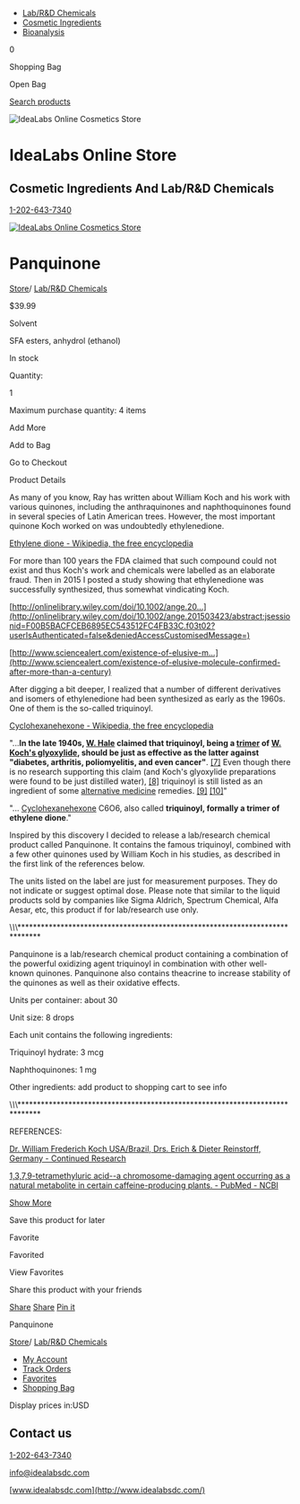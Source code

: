 - [Lab/R&D Chemicals](https://idealabs.ecwid.com/Lab-R&D-Chemicals-c20672606)
- [Cosmetic Ingredients](https://idealabs.ecwid.com/Cosmetic-Ingredients-c20672605)
- [Bioanalysis](https://idealabs.ecwid.com/Bioanalysis-c127040361)

0

Shopping Bag

Open Bag

[Search products](https://idealabs.ecwid.com/search)

![IdeaLabs Online Cosmetics Store](https://d2j6dbq0eux0bg.cloudfront.net/images/10031255/651481695.jpg)

# IdeaLabs Online Store

## Cosmetic Ingredients And Lab/R&D Chemicals

[1-202-643-7340](tel:12026437340)

[![IdeaLabs Online Cosmetics Store](https://d2j6dbq0eux0bg.cloudfront.net/images/10031255/651481695.jpg)](https://idealabs.ecwid.com/)

# Panquinone

[Store](https://idealabs.ecwid.com/)/ [Lab/R&D Chemicals](https://idealabs.ecwid.com/Lab-R&D-Chemicals-c20672606)

$39.99

Solvent

SFA esters, anhydrol (ethanol)

In stock

Quantity:

1

Maximum purchase quantity: 4 items

Add More

Add to Bag

Go to Checkout

Product Details

As many of you know, Ray has written about William Koch and his work with various quinones, including the anthraquinones and naphthoquinones found in several species of Latin American trees. However, the most important quinone Koch worked on was undoubtedly ethylenedione.

[Ethylene dione - Wikipedia, the free encyclopedia](https://en.wikipedia.org/wiki/Ethylene_dione)

For more than 100 years the FDA claimed that such compound could not exist and thus Koch's work and chemicals were labelled as an elaborate fraud. Then in 2015 I posted a study showing that ethylenedione was successfully synthesized, thus somewhat vindicating Koch.

[http://onlinelibrary.wiley.com/doi/10.1002/ange.20...](http://onlinelibrary.wiley.com/doi/10.1002/ange.201503423/abstract;jsessionid=F00B5BACFCEB6895EC543512FC4FB33C.f03t02?userIsAuthenticated=false&deniedAccessCustomisedMessage=)

[http://www.sciencealert.com/existence-of-elusive-m...](http://www.sciencealert.com/existence-of-elusive-molecule-confirmed-after-more-than-a-century)

After digging a bit deeper, I realized that a number of different derivatives and isomers of ethylenedione had been synthesized as early as the 1960s. One of them is the so-called triquinoyl.

[Cyclohexanehexone - Wikipedia, the free encyclopedia](https://en.wikipedia.org/wiki/Cyclohexanehexone)

"...**In the late 1940s, [W. Hale](https://en.wikipedia.org/w/index.php?title=William_J._Hale&action=edit&redlink=1) claimed that triquinoyl, being a [trimer](https://en.wikipedia.org/wiki/Trimer_%28chemistry%29) of [W. Koch's glyoxylide](https://en.wikipedia.org/wiki/Ethylene_dione#Koch.27s_glyoxylide), should be just as effective as the latter against "diabetes, arthritis, poliomyelitis, and even cancer"**. [\[7\]](https://en.wikipedia.org/wiki/Cyclohexanehexone#cite_note-7) Even though there is no research supporting this claim (and Koch's glyoxylide preparations were found to be just distilled water), [\[8\]](https://en.wikipedia.org/wiki/Cyclohexanehexone#cite_note-8) triquinoyl is still listed as an ingredient of some [alternative medicine](https://en.wikipedia.org/wiki/Alternative_medicine) remedies. [\[9\]](https://en.wikipedia.org/wiki/Cyclohexanehexone#cite_note-9) [\[10\]](https://en.wikipedia.org/wiki/Cyclohexanehexone#cite_note-10)"

"... [Cyclohexanehexone](https://en.wikipedia.org/wiki/Cyclohexanehexone) C6O6, also called **triquinoyl, formally a trimer of ethylene dione**."

Inspired by this discovery I decided to release a lab/research chemical product called Panquinone. It contains the famous triquinoyl, combined with a few other quinones used by William Koch in his studies, as described in the first link of the references below.

The units listed on the label are just for measurement purposes. They do not indicate or suggest optimal dose. Please note that similar to the liquid products sold by companies like Sigma Aldrich, Spectrum Chemical, Alfa Aesar, etc, this product if for lab/research use only.

\\*\\*\\*\*\*\*\*\*\*\*\*\*\*\*\*\*\*\*\*\*\*\*\*\*\*\*\*\*\*\*\*\*\*\*\*\*\*\*\*\*\*\*\*\*\*\*\*\*\*\*\*\*\*\*\*\*\*\*\*\*\*\*\*\*\*\*\*\*\*\*\*\*\*\*\*\*\*\*\*

Panquinone is a lab/research chemical product containing a combination of the powerful oxidizing agent triquinoyl in combination with other well-known quinones. Panquinone also contains theacrine to increase stability of the quinones as well as their oxidative effects.

Units per container: about 30

Unit size: 8 drops

Each unit contains the following ingredients:

Triquinoyl hydrate: 3 mcg

Naphthoquinones: 1 mg

Other ingredients: add product to shopping cart to see info

\\*\\*\\*\*\*\*\*\*\*\*\*\*\*\*\*\*\*\*\*\*\*\*\*\*\*\*\*\*\*\*\*\*\*\*\*\*\*\*\*\*\*\*\*\*\*\*\*\*\*\*\*\*\*\*\*\*\*\*\*\*\*\*\*\*\*\*\*\*\*\*\*\*\*\*\*\*\*\*\*

REFERENCES:

[Dr. William Frederich Koch USA/Brazil, Drs. Erich & Dieter Reinstorff, Germany - Continued Research](https://raypeatforum.com/community/threads/dr-william-frederich-koch-usa-brazil-drs-erich-dieter-reinstorff-germany-continued-research.10800/)

[1,3,7,9-tetramethyluric acid--a chromosome-damaging agent occurring as a natural metabolite in certain caffeine-producing plants. - PubMed - NCBI](http://www.ncbi.nlm.nih.gov/pubmed/331090)

[Show More](javascript:;)

Save this product for later

Favorite

Favorited

View Favorites

Share this product with your friends

[Share](https://facebook.com/sharer/sharer.php?u=https%3A%2F%2Fidealabs.ecwid.com%2FPanquinone-p70230401) [Share](https://twitter.com/intent/tweet/?text=Panquinone&url=https%3A%2F%2Fidealabs.ecwid.com%2FPanquinone-p70230401) [Pin it](https://pinterest.com/pin/create/button/?url=https%3A%2F%2Fidealabs.ecwid.com%2FPanquinone-p70230401&description=Panquinone)

Panquinone

[Store](https://idealabs.ecwid.com/)/ [Lab/R&D Chemicals](https://idealabs.ecwid.com/Lab-R&D-Chemicals-c20672606)

- [My Account](https://idealabs.ecwid.com/account)
- [Track Orders](https://idealabs.ecwid.com/account)
- [Favorites](https://idealabs.ecwid.com/account/favorites)
- [Shopping Bag](https://idealabs.ecwid.com/cart)

Display prices in:USD

## Contact us

[1-202-643-7340](tel:12026437340)

[info@idealabsdc.com](mailto:info@idealabsdc.com)

[www.idealabsdc.com](http://www.idealabsdc.com/)